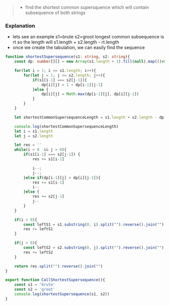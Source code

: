 > - find the shortest common supersquence which will contain subsequence of both strings

### Explanation
- lets see an example s1=brute s2=groot longest common subsequence is rt so the length will s1.length + s2.length - rt.length
- once we create the tabulation, we can easily find the sequence

```ts
function shortestSupersequence(s1: string, s2: string){
    const dp: number[][] = new Array(s1.length + 1).fill(null).map(()=> new Array(s2.length + 1).fill(0))

    for(let i = 1; i <= s1.length; i++){
        for(let j = 1; j <= s2.length; j++){
            if(s1[i-1] === s2[j-1]){
                dp[i][j] = 1 + dp[i-1][j-1]
            }else {
                dp[i][j] = Math.max(dp[i-1][j], dp[i][j-1])
            }
        }
    }

    let shortestCommonSupersequenceLength = s1.length + s2.length - dp[s1.length][s2.length]

    console.log(shortestCommonSupersequenceLength)
    let i = s1.length
    let j = s2.length

    let res = ''
    while(i > 0  && j > 0){
        if(s1[i-1] === s2[j-1]) {
            res += s1[i-1]

            i--;
            j--;
        }else if(dp[i-1][j] > dp[i][j-1]){
            res += s1[i-1]
            i--
        }else {
            res += s2[j-1]
            j--
        }
    }

    if(i > 0){
        const leftS1 = s1.substring(0, i).split("").reverse().join("")
        res += leftS1
    }

    if(j > 0){
        const leftS2 = s2.substring(0, j).split("").reverse().join("")
        res += leftS2
    }

    return res.split("").reverse().join("")
}

export function CallShortestSupersequence(){
    const s1 = 'brute'
    const s2 = 'groot'
    console.log(shortestSupersequence(s1, s2))
}

```
